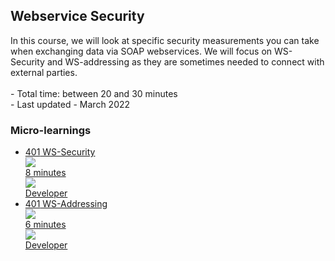 <div class="ez-academy">
	<div class="ez-academy__body">
		<main class="master">
	<h2 class="title">Webservice Security</h2>
    <p>
       In this course, we will look at specific security measurements you can take when exchanging data via SOAP webservices. We will focus on WS-Security and WS-addressing as they are sometimes needed to connect with external parties.
        </br></br>
        - Total time: between 20 and 30 minutes
        </br>
        - Last updated - March 2022
    </p>
    <h3 class="title">Micro-learnings</h3>
    <ul class="strip-container">
		<li class="strip">
			<a href="../../docs/microlearning/expert-webservice-security-ws-security" class="strip__link">
				<label for="" class="strip__label">
					<span>401</span>
					WS-Security
				</label>
				<div class="strip__attribute">
					<img class="strip__attribute-icon strip__attribute-icon--duration" src="../../img/microlearning/academy_index/icon-duration32.svg"/>
					<div class="strip__attribute-label">8 minutes</div>
				</div>
				<div class="strip__attribute">
					<img class="strip__attribute-icon strip__attribute-icon--roles" src="../../img/microlearning/academy_index/icon-roles32.svg"/>
					<div class="strip__attribute-label">Developer</div>
				</div>
			</a>
		</li>
		<li class="strip">
			<a href="../../docs/microlearning/expert-webservice-security-ws-addressing" class="strip__link">
				<label for="" class="strip__label">
					<span>401</span>
					WS-Addressing
				</label>
				<div class="strip__attribute">
					<img class="strip__attribute-icon strip__attribute-icon--duration" src="../../img/microlearning/academy_index/icon-duration32.svg"/>
					<div class="strip__attribute-label">6 minutes</div>
				</div>
				<div class="strip__attribute">
					<img class="strip__attribute-icon strip__attribute-icon--roles" src="../../img/microlearning/academy_index/icon-roles32.svg"/>
					<div class="strip__attribute-label">Developer</div>
				</div>
			</a>
		</li>		
    </ul>
    </main>
    </div>
</div>